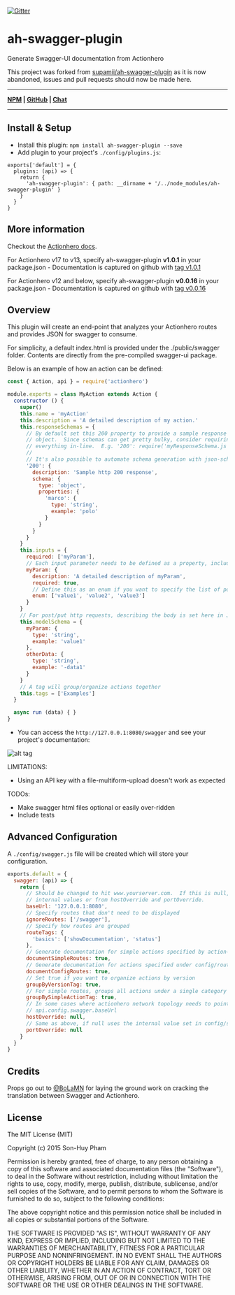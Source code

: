 
[![Gitter](http://img.shields.io/badge/gitter-join%20chat%20%E2%86%92-2DCC76.svg?style=flat)](https://gitter.im/supamii/ah-swagger-plugin?utm_source=badge&utm_medium=badge&utm_campaign=pr-badge)

# ah-swagger-plugin

Generate Swagger-UI documentation from Actionhero

This project was forked from [supamii/ah-swagger-plugin](https://github.com/supamii/ah-swagger-plugin) as it is now abandoned,
issues and pull requests should now be made here.

***
**[NPM](https://www.npmjs.com/package/ah-swagger-plugin) | [GitHub](https://github.com/supamii/ah-swagger-plugin) | [Chat](https://gitter.im/supamii/ah-swagger-plugin)**
***

## Install & Setup

- Install this plugin: `npm install ah-swagger-plugin --save`
- Add plugin to your project's `./config/plugins.js`:
```
exports['default'] = {
  plugins: (api) => {
    return {
      'ah-swagger-plugin': { path: __dirname + '/../node_modules/ah-swagger-plugin' }
    }
  }
}
```

## More information

Checkout the [Actionhero docs](https://docs.actionherojs.com/tutorial-plugins.html).

For Actionhero v17 to v13, specify ah-swagger-plugin **v1.0.1** in your package.json - Documentation is captured on github with [tag v1.0.1](https://github.com/supamii/ah-swagger-plugin/tree/v1.0.1)

For Actionhero v12 and below, specify ah-swagger-plugin **v0.0.16** in your package.json - Documentation is captured on github with [tag v0.0.16](https://github.com/supamii/ah-swagger-plugin/tree/v0.0.16)

## Overview
This plugin will create an end-point that analyzes your Actionhero routes and provides JSON for swagger to consume.

For simplicity, a default index.html is provided under the ./public/swagger folder.  Contents are directly from the pre-compiled swagger-ui package.

Below is an example of how an action can be defined:

```javascript
const { Action, api } = require('actionhero')

module.exports = class MyAction extends Action {
  constructor () {
    super()
    this.name = 'myAction'
    this.description = 'A detailed description of my action.'
    this.responseSchemas = {
      // By default set this 200 property to provide a sample response in the form of a JSON schema
      // object.  Since schemas can get pretty bulky, consider requiring a file instead of having
      // everything in-line.  E.g. '200': require('myResponseSchema.js')
      //
      // It's also possible to automate schema generation with json-schema-generator with json-patch.
      '200': {
        description: 'Sample http 200 response',
        schema: {
          type: 'object',
          properties: {
            'marco': {
              type: 'string',
              example: 'polo'
            }
          }
        }
      }
    }
    this.inputs = {
      required: ['myParam'],
      // Each input parameter needs to be defined as a property, including input parameters for routes.
      myParam: {
        description: 'A detailed description of myParam',
        required: true,
        // Define this as an enum if you want to specify the list of possible values.
        enum: ['value1', 'value2', 'value3']
      }
    }
    // For post/put http requests, describing the body is set here in JSON schema form.
    this.modelSchema = {
      myParam: {
        type: 'string',
        example: 'value1'
      },
      otherData: {
        type: 'string',
        example: '-data1'
      }
    }
    // A tag will group/organize actions together
    this.tags = ['Examples']
  }

  async run (data) { }
}
```
- You can access the `http://127.0.0.1:8080/swagger` and see your project's documentation:

![alt tag](https://raw.github.com/supamii/ah-swagger-plugin/master/screenshot.png)

LIMITATIONS:
* Using an API key with a file-multiform-upload doesn't work as expected

TODOs:

* Make swagger html files optional or easily over-ridden
* Include tests

## Advanced Configuration

A `./config/swagger.js` file will be created which will store your configuration.

```javascript
exports.default = {
  swagger: (api) => {
    return {
      // Should be changed to hit www.yourserver.com.  If this is null, defaults to ip:port from
      // internal values or from hostOverride and portOverride.
      baseUrl: '127.0.0.1:8080',
      // Specify routes that don't need to be displayed
      ignoreRoutes: ['/swagger'],
      // Specify how routes are grouped
      routeTags: {
        'basics': ['showDocumentation', 'status']
      },
      // Generate documentation for simple actions specified by action-name
      documentSimpleRoutes: true,
      // Generate documentation for actions specified under config/routes.js
      documentConfigRoutes: true,
      // Set true if you want to organize actions by version
      groupByVersionTag: true,
      // For simple routes, groups all actions under a single category
      groupBySimpleActionTag: true,
      // In some cases where actionhero network topology needs to point elsewhere.  If null, uses
      // api.config.swagger.baseUrl
      hostOverride: null,
      // Same as above, if null uses the internal value set in config/server/web.js
      portOverride: null
    }
  }
}
```

## Credits

Props go out to [@BoLaMN](https://github.com/BoLaMN) for laying the ground work on cracking the translation between Swagger and Actionhero.


## License
The MIT License (MIT)

Copyright (c) 2015 Son-Huy Pham

Permission is hereby granted, free of charge, to any person obtaining a copy
of this software and associated documentation files (the "Software"), to deal
in the Software without restriction, including without limitation the rights
to use, copy, modify, merge, publish, distribute, sublicense, and/or sell
copies of the Software, and to permit persons to whom the Software is
furnished to do so, subject to the following conditions:

The above copyright notice and this permission notice shall be included in all
copies or substantial portions of the Software.

THE SOFTWARE IS PROVIDED "AS IS", WITHOUT WARRANTY OF ANY KIND, EXPRESS OR
IMPLIED, INCLUDING BUT NOT LIMITED TO THE WARRANTIES OF MERCHANTABILITY,
FITNESS FOR A PARTICULAR PURPOSE AND NONINFRINGEMENT. IN NO EVENT SHALL THE
AUTHORS OR COPYRIGHT HOLDERS BE LIABLE FOR ANY CLAIM, DAMAGES OR OTHER
LIABILITY, WHETHER IN AN ACTION OF CONTRACT, TORT OR OTHERWISE, ARISING FROM,
OUT OF OR IN CONNECTION WITH THE SOFTWARE OR THE USE OR OTHER DEALINGS IN THE
SOFTWARE.
